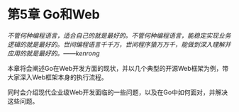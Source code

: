 # 第5章 Go和Web

_不管何种编程语言，适合自己的就是最好的。不管何种编程语言，能稳定实现业务逻辑的就是最好的。世间编程语言千千万，世间程序猿万万千，能做到深入理解并应用的就是最好的。——kenrong_

本章将会阐述Go在Web开发方面的现状，并以几个典型的开源Web框架为例，带大家深入Web框架本身的执行流程。

同时会介绍现代企业级Web开发面临的一些问题，以及在Go中如何面对，并解决这些问题。

